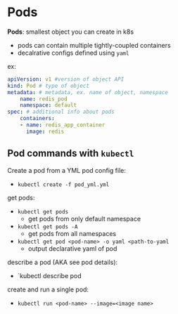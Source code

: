 # Pods
**Pods**: smallest object you can create in k8s
- pods can contain multiple tightly-coupled containers
- decalrative configs defined using `yaml`

ex:
```yml
apiVersion: v1 #version of object API
kind: Pod # type of object
metadata: # metadata, ex. name of object, namespace
	name: redis_pod
	namespace: default
spec: # additional info about pods
	containers:
	- name: redis_app_container
	  image: redis
```

## Pod commands with  `kubectl`
Create a pod from a YML pod config file:
- `kubectl create -f pod_yml.yml`

get pods:
- `kubectl get pods` 
	- get pods from only default namespace
- `kubectl get pods -A`
	- get pods from all namespaces
- `kubectl get pod <pod-name> -o yaml <path-to-yaml`
	- output declarative yaml of pod

describe a pod (AKA see pod details):
- `kubectl describe pod <pod-name>

create and run a single pod:
- `kubectl run <pod-name> --image=<image name>`
